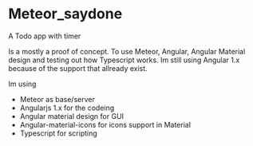 # Meteor_saydone
A Todo app with timer

Is a mostly a proof of concept. To use Meteor, Angular, Angular Material design and testing out how Typescript works.
Im still using Angular 1.x because of the support that allready exist.

Im using 
- Meteor as base/server
- Angularjs 1.x for the codeing
- Angular material design for GUI
- Angular-material-icons for icons support in Material
- Typescript for scripting
